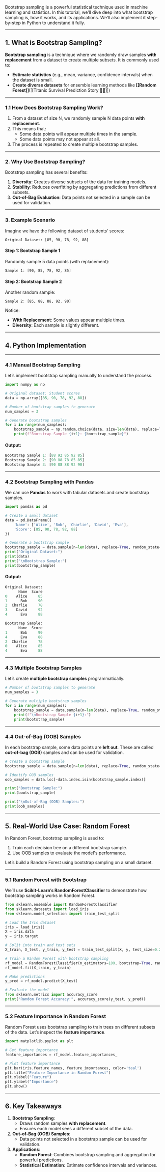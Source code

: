 Bootstrap sampling is a powerful statistical technique used in machine learning and statistics. In this tutorial, we'll dive deep into what bootstrap sampling is, how it works, and its applications. We'll also implement it step-by-step in Python to understand it fully.

---

## **1. What is Bootstrap Sampling?**

**Bootstrap sampling** is a technique where we randomly draw samples **with replacement** from a dataset to create multiple subsets. It is commonly used to:

- **Estimate statistics** (e.g., mean, variance, confidence intervals) when the dataset is small.
- **Create diverse datasets** for ensemble learning methods like **[[Random Forest]]**([[Titanic Survival Prediction Story 🚢🌲]])

---

### **1.1 How Does Bootstrap Sampling Work?**

1. From a dataset of size N, we randomly sample N data points **with replacement**.
2. This means that:
    - Some data points will appear multiple times in the sample.
    - Some data points may not appear at all.
3. The process is repeated to create multiple bootstrap samples.

---

### **2. Why Use Bootstrap Sampling?**

Bootstrap sampling has several benefits:

1. **Diversity**: Creates diverse subsets of the data for training models.
2. **Stability**: Reduces overfitting by aggregating predictions from different subsets.
3. **Out-of-Bag Evaluation**: Data points not selected in a sample can be used for validation.

---

### **3. Example Scenario**

Imagine we have the following dataset of students' scores:

`Original Dataset: [85, 90, 78, 92, 88]`

#### **Step 1**: Bootstrap Sample 1

Randomly sample 5 data points (with replacement):


`Sample 1: [90, 85, 78, 92, 85]`

#### **Step 2**: Bootstrap Sample 2

Another random sample:

`Sample 2: [85, 88, 88, 92, 90]`

Notice:

- **With Replacement**: Some values appear multiple times.
- **Diversity**: Each sample is slightly different.

---

## **4. Python Implementation**

---

### **4.1 Manual Bootstrap Sampling**

Let’s implement bootstrap sampling manually to understand the process.

```python
import numpy as np

# Original dataset: Student scores
data = np.array([85, 90, 78, 92, 88])

# Number of bootstrap samples to generate
num_samples = 3

# Generate bootstrap samples
for i in range(num_samples):
    bootstrap_sample = np.random.choice(data, size=len(data), replace=True)
    print(f"Bootstrap Sample {i+1}: {bootstrap_sample}")

```

#### **Output**:

```python
Bootstrap Sample 1: [88 92 85 92 85]
Bootstrap Sample 2: [90 88 78 85 85]
Bootstrap Sample 3: [90 88 88 92 90]

```
---

### **4.2 Bootstrap Sampling with Pandas**

We can use **Pandas** to work with tabular datasets and create bootstrap samples.

```python
import pandas as pd

# Create a small dataset
data = pd.DataFrame({
    'Name': ['Alice', 'Bob', 'Charlie', 'David', 'Eva'],
    'Score': [85, 90, 78, 92, 88]
})

# Generate a bootstrap sample
bootstrap_sample = data.sample(n=len(data), replace=True, random_state=42)
print("Original Dataset:")
print(data)
print("\nBootstrap Sample:")
print(bootstrap_sample)

```

#### **Output**:

```python
Original Dataset:
      Name  Score
0    Alice     85
1      Bob     90
2  Charlie     78
3    David     92
4      Eva     88

Bootstrap Sample:
      Name  Score
1      Bob     90
4      Eva     88
2  Charlie     78
0    Alice     85
4      Eva     88

```

---

### **4.3 Multiple Bootstrap Samples**

Let’s create **multiple bootstrap samples** programmatically.

```python
# Number of bootstrap samples to generate
num_samples = 3

# Generate multiple bootstrap samples
for i in range(num_samples):
    bootstrap_sample = data.sample(n=len(data), replace=True, random_state=i)
    print(f"\nBootstrap Sample {i+1}:")
    print(bootstrap_sample)

```

---

### **4.4 Out-of-Bag (OOB) Samples**

In each bootstrap sample, some data points are **left out**. These are called **out-of-bag (OOB)** samples and can be used for validation.

```python
# Create a bootstrap sample
bootstrap_sample = data.sample(n=len(data), replace=True, random_state=42)

# Identify OOB samples
oob_samples = data.loc[~data.index.isin(bootstrap_sample.index)]

print("Bootstrap Sample:")
print(bootstrap_sample)

print("\nOut-of-Bag (OOB) Samples:")
print(oob_samples)

```

---

## **5. Real-World Use Case: Random Forest**

In Random Forest, bootstrap sampling is used to:

1. Train each decision tree on a different bootstrap sample.
2. Use OOB samples to evaluate the model's performance.

Let’s build a Random Forest using bootstrap sampling on a small dataset.

---

### **5.1 Random Forest with Bootstrap**

We’ll use **Scikit-Learn’s RandomForestClassifier** to demonstrate how bootstrap sampling works in Random Forest.

```python
from sklearn.ensemble import RandomForestClassifier
from sklearn.datasets import load_iris
from sklearn.model_selection import train_test_split

# Load the Iris dataset
iris = load_iris()
X = iris.data
y = iris.target

# Split into train and test sets
X_train, X_test, y_train, y_test = train_test_split(X, y, test_size=0.2, random_state=42)

# Train a Random Forest with bootstrap sampling
rf_model = RandomForestClassifier(n_estimators=100, bootstrap=True, random_state=42)
rf_model.fit(X_train, y_train)

# Make predictions
y_pred = rf_model.predict(X_test)

# Evaluate the model
from sklearn.metrics import accuracy_score
print("Random Forest Accuracy:", accuracy_score(y_test, y_pred))

```

---

### **5.2 Feature Importance in Random Forest**

Random Forest uses bootstrap sampling to train trees on different subsets of the data. Let’s inspect the **feature importance**.

```python
import matplotlib.pyplot as plt

# Get feature importance
feature_importances = rf_model.feature_importances_

# Plot feature importance
plt.bar(iris.feature_names, feature_importances, color='teal')
plt.title("Feature Importance in Random Forest")
plt.xlabel("Feature")
plt.ylabel("Importance")
plt.show()

```

---

## **6. Key Takeaways**

1. **Bootstrap Sampling**:
    - Draws random samples **with replacement**.
    - Ensures each model sees a different subset of the data.
2. **Out-of-Bag (OOB) Samples**:
    - Data points not selected in a bootstrap sample can be used for validation.
3. **Applications**:
    - **Random Forest**: Combines bootstrap sampling and aggregation for powerful predictions.
    - **Statistical Estimation**: Estimate confidence intervals and variances.



